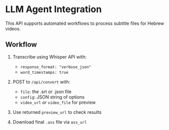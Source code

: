 # LLM Agent Integration

This API supports automated workflows to process subtitle files for Hebrew videos.

## Workflow

1. Transcribe using Whisper API with:
   - `response_format: "verbose_json"`
   - `word_timestamps: true`

2. POST to `/api/convert` with:
   - `file`: the .srt or .json file
   - `config`: JSON string of options
   - `video_url` or `video_file` for preview

3. Use returned `preview_url` to check results

4. Download final `.ass` file via `ass_url`